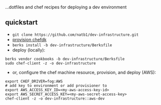 ...dotfiles and chef recipes for deploying a dev environment

## quickstart
- `git clone https://github.com/natb1/dev-infrastructure.git`
- [provision chefdk](https://downloads.chef.io/chef-dk/)
- `berks install -b dev-infrastructure/Berksfile`
- deploy (locally):
```
berks vendor cookbooks -b dev-infrastructure/Berksfile
sudo chef-client -z -o dev-infrastructure
```
- or, configure the chef machine resource, provision, and deploy (AWS):
```
export CHEF_DRIVER=fog:AWS
# add key to environment or add provisioner to 
export AWS_ACCESS_KEY_ID=<my-aws-access-key-id>
export AWS_SECRET_ACCESS_KEY=<my-aws-secret-access-key>
chef-client -z -o dev-infrastructure::aws-dev
```
